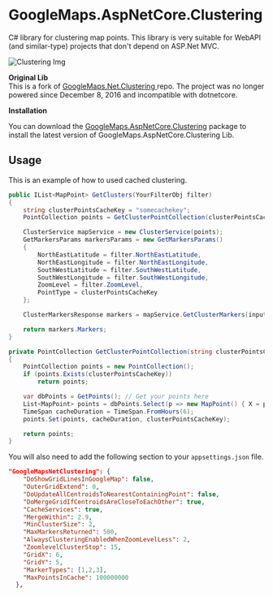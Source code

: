 # GoogleMaps.AspNetCore.Clustering
C# library for clustering map points. This library is very suitable for WebAPI (and similar-type) projects that don't depend on ASP.Net MVC.


![Clustering Img](https://raw.githubusercontent.com/bastienlemaitre/GoogleMaps.AspNetCore.Clustering/master/cluster-map.png "clustering image")

**Original Lib**  
This is a fork of [GoogleMaps.Net.Clustering
](https://github.com/pootzko/GoogleMaps.Net.Clustering) repo. The project was no longer powered since December 8, 2016 and incompatible with dotnetcore.

**Installation**  

You can download the [GoogleMaps.AspNetCore.Clustering](https://www.nuget.org/packages/GoogleMaps.AspNetCore.Clustering/) package to install the latest version of GoogleMaps.AspNetCore.Clustering Lib.

## Usage

This is an example of how to used cached clustering.

```cs
public IList<MapPoint> GetClusters(YourFilterObj filter)
{
    string clusterPointsCacheKey = "somecachekey";
    PointCollection points = GetClusterPointCollection(clusterPointsCacheKey);

    ClusterService mapService = new ClusterService(points);
    GetMarkersParams markersParams = new GetMarkersParams()
    {
        NorthEastLatitude = filter.NorthEastLatitude,
        NorthEastLongitude = filter.NorthEastLongitude,
        SouthWestLatitude = filter.SouthWestLatitude,
        SouthWestLongitude = filter.SouthWestLongitude,
        ZoomLevel = filter.ZoomLevel,
        PointType = clusterPointsCacheKey
    };

    ClusterMarkersResponse markers = mapService.GetClusterMarkers(input);

    return markers.Markers;
}

private PointCollection GetClusterPointCollection(string clusterPointsCacheKey)
{
    PointCollection points = new PointCollection();
    if (points.Exists(clusterPointsCacheKey))
        return points;

    var dbPoints = GetPoints(); // Get your points here
    List<MapPoint> points = dbPoints.Select(p => new MapPoint() { X = p.X, Y = p.Y }).ToList();
    TimeSpan cacheDuration = TimeSpan.FromHours(6);
    points.Set(points, cacheDuration, clusterPointsCacheKey);

    return points;
}
```

You will also need to add the following section to your `appsettings.json` file.

```json
"GoogleMapsNetClustering": {
    "DoShowGridLinesInGoogleMap": false,
    "OuterGridExtend": 0,
    "DoUpdateAllCentroidsToNearestContainingPoint": false,
    "DoMergeGridIfCentroidsAreCloseToEachOther": true,
    "CacheServices": true,
    "MergeWithin": 2.9,
    "MinClusterSize": 2,
    "MaxMarkersReturned": 500,
    "AlwaysClusteringEnabledWhenZoomLevelLess": 2,
    "ZoomlevelClusterStop": 15,
    "GridX": 6,
    "GridY": 5,
    "MarkerTypes": [1,2,3],
    "MaxPointsInCache": 100000000
  },
```
